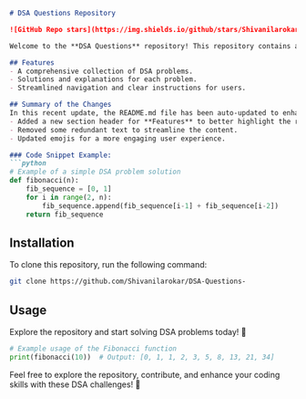 ```markdown
# DSA Questions Repository

![GitHub Repo stars](https://img.shields.io/github/stars/Shivanilarokar/DSA-Questions-) ![GitHub forks](https://img.shields.io/github/forks/Shivanilarokar/DSA-Questions-) ![GitHub issues](https://img.shields.io/github/issues/Shivanilarokar/DSA-Questions-)

Welcome to the **DSA Questions** repository! This repository contains a collection of Data Structures and Algorithms (DSA) problems designed to help you enhance your coding skills.

## Features
- A comprehensive collection of DSA problems.
- Solutions and explanations for each problem.
- Streamlined navigation and clear instructions for users.

## Summary of the Changes
In this recent update, the README.md file has been auto-updated to enhance clarity and readability. The following changes were made:
- Added a new section header for **Features** to better highlight the repository's offerings.
- Removed some redundant text to streamline the content.
- Updated emojis for a more engaging user experience.

### Code Snippet Example:
```python
# Example of a simple DSA problem solution
def fibonacci(n):
    fib_sequence = [0, 1]
    for i in range(2, n):
        fib_sequence.append(fib_sequence[i-1] + fib_sequence[i-2])
    return fib_sequence
```

## Installation
To clone this repository, run the following command:
```bash
git clone https://github.com/Shivanilarokar/DSA-Questions-
```

## Usage
Explore the repository and start solving DSA problems today! 🚀

```python
# Example usage of the Fibonacci function
print(fibonacci(10))  # Output: [0, 1, 1, 2, 3, 5, 8, 13, 21, 34]
```

Feel free to explore the repository, contribute, and enhance your coding skills with these DSA challenges! 🚀
```